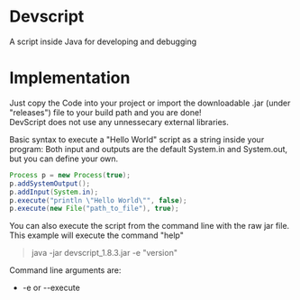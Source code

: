 # Devscript
A script inside Java for developing and debugging

# Implementation

Just copy the Code into your project or import the downloadable .jar (under "releases") file to your build path and you are done!<br>
DevScript does not use any unnessecary external libraries.

Basic syntax to execute a "Hello World" script as a string inside your program:
Both input and outputs are the default System.in and System.out, but you can define your own.

```java
Process p = new Process(true);
p.addSystemOutput();
p.addInput(System.in);
p.execute("println \"Hello World\"", false);
p.execute(new File("path_to_file"), true);
```
You can also execute the script from the command line with the raw jar file.<br>
This example will execute the command "help"
> java -jar devscript_1.8.3.jar -e "version"

Command line arguments are:<br>
- -e or --execute <script> Executes a script right from the command line
- -f or --file <pathToFile> Executes the contents of a text file
- If no argument is passed, the jar opens the default editor, stored in Editor.txt

# Syntax
In this big section, I will try to bring you near the usage and capabillities of the DevScript, so you can use them for your own projects

## Commands

### Data Types
There are 6 main data types: _STRING, BOOLEAN, BLOCK, DICTIONARY, ARRAY, OBJECT_ (OBJECT is any Java object)<br>
There are also 4 sub- data types: _ANY, ARRAY_ANY, INTEGER, FLOAT, CONTINUE_<br>
Sub- data types are not considered as 'real' data types. They are only important in specific situations<br>

This would be a typical command, that expects certain argument types:
> exampleCommand [BLOCK] [ANY] [STRING] [CONTINUE];

The example command expects a block (Discussed in section _Block_) as the first argument, then any other type and Strings.
The [CONTINUE] type means, there is no limitation for the last argument in number,<br>
so you could pass an infinite amount of STRINGs (Because the last type before CONTINUE was a string).

### Command Syntax
The whole syntax is based on commands. These act like functions, that means, they can return values and accept arguments and are separated with ';'.<br>
Example for the command println:
  - This command expects strings without limitation in number: _println [STRING] [CONTINUE]_ and returns $null, that means nothing.
  > println "Hello World" "And another line";

Command names can also be shifted, like the _[string] + [string]_ command to make the code more readable:
  >  1 + 1;
  
But this command alone does not do very much. How do you use the new, returned value?
Look at this example:
  >  println (1 + 1); 

This is the same as:
  >  println 2; 
  
Commands can be combined with others with parantheses.
 >  println (1 + (4 / 2));

## Variables

Variables can get declared with the _[STRING] = [ANY]_ command.
And you can access them with a $ sign, followed by the variable name:
> foo = 10;<br>println (1 + $foo);

  There are also a few inbuild variables:
    ´$true, $false and $null´

## Blocks
Blocks are code, wrapped inside two curly braces { }.
In theDevScript Language, blocks are treated as a data type [BLOCK]. Basically, a block only consists of a code String and
their main goal is to provide functions.
To define a function, you create a variable as usual (With the "=" command), since -as already mentioned- blocks are just data types and can get passed as command argument.
> function = {<br>println "I am a function :)";<br>println "But how do you execute me?"<br>};

To execute a function, use the _"call [BLOCK] [CONTINUE] ..."_ command:
> call $function;

Functions can also accept arguments (This is why the call command has some more optional arguments).<br>
Inside the function, the passed argument values are disguised as $0, $1, $2 and so on, depending on how much arguments you pass.
> function = {<br>  println "Argument 0 is:" $0;<br>  println "Argument 1 is:" $1;<br>};<br>call $function "Argument0" "Argument1";

Last but not least, functions can also return value with the command _return [ANY]_. If you use this command, the "call" command has now a new return value.
> add = {<br>  #Adds argument0 and argument1 and return new new value#<br>  return ($0 + $1);<br>}<br>println (call $add 1 1);

Please take your time to understand this section, as it can get quite complex.
## Arrays
  Arrays can get declared as empty, or filled.
  All arrays are dynamic. They can get altered with ´push [ANY] [ARRAY]´ and ´pop [STRING]´.

> emptyArray = [];<br>
filledArray = ["string1" "string2" $true (20 + 12) {println "Arrays can hold blocks. They are data types :)"}];<br>
newObject = "This is a String";<br>
push $newObject $emptyArray;
    
As you can see, you can set multiple data types to one array.
However if an array -for example- only has Strings, the type of the array will be STRING.
- $filledArray would have the type ANY, since it contains multiple, different data types, such as STRING, BOOLEAN, BLOCK
- $emptyArray's type would be STRING: It has only strings in it.<br>
_Tip: To check a variable for a type, you can use the [ANY] typeof [STRING] command.<br>
The [STRING] argument would be the type written out. Different types are listed in the Section: Data Types. Minor and Major work.<br>
$filledArray typeof "any" would return true._

Also arrays with multiple dimensions are possible. You access an array index like in any other programming language:
>array = [["inner" "inner2"] "string"];<br>println $array[1];<br>println $array[0][1];

And if we are discussing Arrays and you already know about blocks, you may want to learn how to use for loops etc.:
This would be a typical for- loop:
>for i 10 {<br>println "This text will be printed 10 times!";<br>println "Iteration: " $i;<br>};

The first argument of the _for [STRING] [STRING] [BLOCK]_ command is the variable name starting at zero.
>array = ["John" "Peter" "Chris"];<br>for i (length $array) {<br>println $array[$i];<br>};

## If
Here is an example of an if- statement:
>if (10 == 11) {<br>println "Condition is true";<br>} {<br>println "Condition is false";<br>};

But keep in mind, that the parantheses after the if are just wrapping another command ([ANY] == [ANY]) and are not there like in Java or other languages.
>if $true {<br>println "true"<br>};
## Thats it!
Now, if you understand the basic syntax and command usage, you are ready to start!
It may also be handy to notice, that this script also supports threading.
You can use the _help_ command for a list of commands, but I will print them below, so you can have a look.

# All default commands

LIBRARY 'Native' (65 Commands)<br>
println [ARRAY_ANY]											Prints any object's toString() method in a new line<br>
print [ARRAY_ANY]                       Prints any objecs's toString() method<br>
[STRING] = [ARRAY_ANY]                  Defines a variable. Access it with $variableName<br>
[ARRAY_ANY] === [ANY] [STRING]          [object] === [array] [index] [index] ... Like '=' for arrays<br>
[STRING] + [STRING]                     Adds two numbers and returns the result, if either of the arguments is not a number, two strings are added<br>
[STRING] - [STRING]                     Subtracts two numbers<br>
[STRING] * [STRING]                     Multiplies two numbers<br>
[STRING] / [STRING]                     Divides two numbers<br>
exec [STRING]                           Executes a shell command<br>
script [STRING]                         Executes a new script sub-process with its parent in- and outputs<br>
length [ANY]                            Returns the size of the array<br>
pop [ANY] [STRING]                      Removes the specified index of the array<br>
createdict                              Returns an empty dictionary<br>
get [DICTIONARY] [STRING]               get [dictionary] [key] Returns the corresponding value of the key inside the dictionary<br>
set [DICTIONARY] [STRING] [ARRAY_ANY]   set [dictionary] [key] [object]<br>
remove [DICTIONARY] [STRING]            remove [dictionary] [key] Returns false, if there was no associated key with the name.<br>
clear [DICTIONARY]                      clear [dict] Removes all values from the dictionary<br>
isEmpty [DICTIONARY]                    Checks, if a dictionary is empty<br>
push [ARRAY_ANY] [ANY]                  Pushes a new value into the array<br>
[STRING] lt [STRING]                    Returns true, if argument 1 is less than 2 (If the arguments are not numbers, it checks the length of the string)<br>
[STRING] lteq [STRING]                  Returns true, if argument 1 is less or equal than 2 (If the arguments are not numbers, it checks the length of the string)<br>
[STRING] gteq [STRING]                  Returns true, if argument 1 is grater or equal than 2 (If the arguments are not numbers, it checks the length of the string)<br>
[STRING] gt [STRING]                    Returns true, if argument 1 is grater than 2 (If the arguments are not numbers, it checks the length of the string)<br>
[ANY] == [ANY]                          Returns true, if argument 1 and 2 are equal<br>
[ANY] != [ANY]                          Returns true, if argument 1 and 2 are not equal<br>
not [BOOLEAN]                           Inverts a boolean<br>
[BOOLEAN] and [BOOLEAN] [ANY]           Chain boolean conditions: if ($true and $true or $false) {...<br>
random                                  Returns a random number between 0 and 1<br>
[BOOLEAN] or [BOOLEAN] [ANY]            Chain boolean conditions: if ($true or $true and $false) {...<br>
int [ANY]                               Casts the given value into java.lang.Integer<br>
float [ANY]                             Casts the given object into java.lang.Float<br>
string [ANY]                            Casts the given value into java.lang.String<br>
call [BLOCK] [ARRAY_ANY]                Executes a function (Variable that is a block: x = { function code... }. You can also pass arguments. Access them inside the block with $0 $1 etc...Returns the returned value of the function<br>
if [BOOLEAN] [BLOCK] [BLOCK]            If statement<br>
if [BOOLEAN] [BLOCK]                    If statement<br>
ifnot [BOOLEAN] [BLOCK]                 Inverted If-statement<br>
for [STRING] [STRING] [BLOCK]           For loop: for i 10 {...}<br>
loop [BLOCK]                            Infinite loop. Use the break command inside it.<br>
break                                   Breaks out of the next found loop in the stack. If no loop was found, this command interrupts the block<br>
kill [STRING]                           Stops the application and throws an error message<br>
input                                   Reads input from the set input stream<br>
[ARRAY_ANY] typeof [STRING]             Argument 2 is a string representation of the type like the command arguments. There are two adittional useful types: int and float<br>
wait [STRING]<br>
thread [STRING] [BLOCK]                 Runs a separate thread along the process<br>
kill [BLOCK]<br>
pause                                   Pauses the block, the command is executed in<br>
pause [BLOCK]                           Pauses the specified block, if it is running in a separate thread.<br>
waitfor [BLOCK]                         Waits for a block to finish<br>
wake [BLOCK]                            Wakes the specified thread<br>
alive [BLOCK]<br>
return [ARRAY_ANY]                      Searches the first occurrence of a block that is a function and returns its given value or null (Block execution gets terminated)<br>
return [BLOCK]<br>
charAt [STRING] [STRING]                [index] [string]<br>
stringLength [STRING]<br>
toArray [STRING]<br>
substring [STRING] [STRING] [STRING]    [string] [begin] [end]<br>
version                                 Prints the version of the script<br>
help                                    Prints all the available commands with a brief explanation and arguments<br>
import [STRING]                         Imports a library from a compiled .jar file. The class should extend com.mygdx.devkev.devscript.raw.Library and be named CustomLibrary<br>
You can use a * to reference the current path the process is executed in (*/library.jar<br>
getFile [STRING]                        Returns a java.io.File object<br>
fileExists [OBJECT]                     Checks if a file exists<br>
deleteFile [OBJECT]                     Deletes a file. You can use this command, if you want to clear a files content and append lines with the writeFileLine command<br>
writeFileLine [OBJECT] [STRING]         [file] [content] Appends a new line to the file<br>
listDirectory [OBJECT]                  Returns an array containing all files inside this directory<br>
isDirectory [OBJECT]<br>
